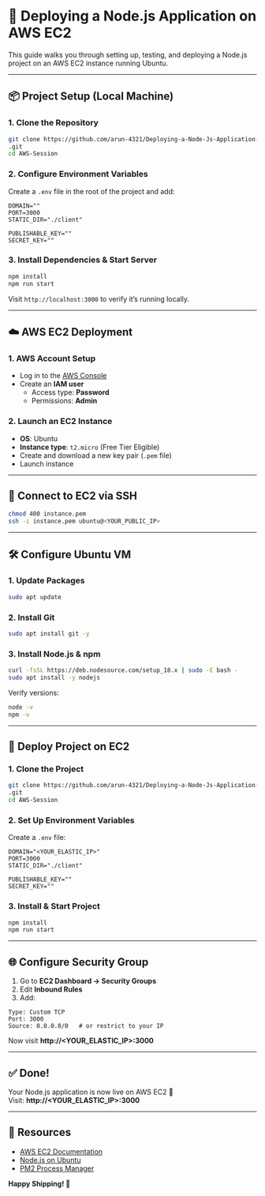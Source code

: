 # 🚀 Deploying a Node.js Application on AWS EC2

This guide walks you through setting up, testing, and deploying a Node.js project on an AWS EC2 instance running Ubuntu.

---

## 📦 Project Setup (Local Machine)

### 1. Clone the Repository
```bash
git clone https://github.com/arun-4321/Deploying-a-Node-Js-Application-on-AWS-EC2-AWS-Session
.git
cd AWS-Session
```

### 2. Configure Environment Variables  
Create a `.env` file in the root of the project and add:
```env
DOMAIN=""
PORT=3000
STATIC_DIR="./client"

PUBLISHABLE_KEY=""
SECRET_KEY=""
```

### 3. Install Dependencies & Start Server
```bash
npm install
npm run start
```
Visit `http://localhost:3000` to verify it’s running locally.

---

## ☁️ AWS EC2 Deployment

### 1. AWS Account Setup
- Log in to the [AWS Console](https://console.aws.amazon.com/)
- Create an **IAM user**  
  - Access type: **Password**  
  - Permissions: **Admin**

### 2. Launch an EC2 Instance
- **OS**: Ubuntu  
- **Instance type**: `t2.micro` (Free Tier Eligible)  
- Create and download a new key pair (`.pem` file)  
- Launch instance  

---

## 🔐 Connect to EC2 via SSH
```bash
chmod 400 instance.pem
ssh -i instance.pem ubuntu@<YOUR_PUBLIC_IP>
```

---

## 🛠️ Configure Ubuntu VM

### 1. Update Packages
```bash
sudo apt update
```

### 2. Install Git
```bash
sudo apt install git -y
```

### 3. Install Node.js & npm
```bash
curl -fsSL https://deb.nodesource.com/setup_18.x | sudo -E bash -
sudo apt install -y nodejs
```
Verify versions:
```bash
node -v
npm -v
```

---

## 🚀 Deploy Project on EC2

### 1. Clone the Project
```bash
git clone https://github.com/arun-4321/Deploying-a-Node-Js-Application-on-AWS-EC2-AWS-Session
.git
cd AWS-Session
```

### 2. Set Up Environment Variables  
Create a `.env` file:
```env
DOMAIN="<YOUR_ELASTIC_IP>"
PORT=3000
STATIC_DIR="./client"

PUBLISHABLE_KEY=""
SECRET_KEY=""
```

### 3. Install & Start Project
```bash
npm install
npm run start
```

---

## 🌐 Configure Security Group

1. Go to **EC2 Dashboard → Security Groups**  
2. Edit **Inbound Rules**  
3. Add:
```
Type: Custom TCP
Port: 3000
Source: 0.0.0.0/0   # or restrict to your IP
```
Now visit **http://<YOUR_ELASTIC_IP>:3000**

---



## ✅ Done!

Your Node.js application is now live on AWS EC2 🎉  
Visit: **http://<YOUR_ELASTIC_IP>:3000**

---

## 📎 Resources
- [AWS EC2 Documentation](https://docs.aws.amazon.com/ec2/)  
- [Node.js on Ubuntu](https://github.com/nodesource/distributions)  
- [PM2 Process Manager](https://pm2.keymetrics.io/)  

**Happy Shipping! 🚀**
